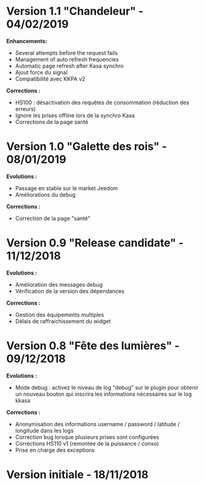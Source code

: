 Version 1.1 "Chandeleur" - 04/02/2019
===
**Enhancements:**
* Several attempts before the request fails
* Management of auto refresh frequencies
* Automatic page refresh after Kasa synchro
* Ajout force du signal
* Compatibilité avec KKPA v2

**Corrections :**
* HS100 : désactivation des requêtes de consommation (réduction des erreurs)
* Ignore les prises offline lors de la synchro Kasa
* Corrections de la page santé

Version 1.0 "Galette des rois" - 08/01/2019
===
**Evolutions :**
* Passage en stable sur le market Jeedom
* Améliorations du debug

**Corrections :**
* Correction de la page "santé"

Version 0.9 "Release candidate" - 11/12/2018
===
**Evolutions :**
* Amélioration des messages debug
* Vérification de la version des dépendances

**Corrections :**
* Gestion des équipements multiples
* Délais de raffraichissement du widget

Version 0.8 "Fête des lumières" - 09/12/2018
===
**Evolutions :**
* Mode debug : activez le niveau de log "debug" sur le plugin pour obtenir un nouveau bouton qui inscrira les informations nécessaires sur le log kkasa

**Corrections :**
* Anonymisation des informations username / password / latitude / longitude dans les logs
* Correction bug lorsque plusieurs prises sont configurées
* Corrections HS110 v1 (remontée de la puissance / conso)
* Prise en charge des exceptions

Version initiale - 18/11/2018
===
